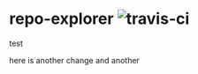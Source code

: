 # repo-explorer ![travis-ci](https://travis-ci.org/VitaC123/repo-explorer.svg?branch=master)


test



here is another change and another